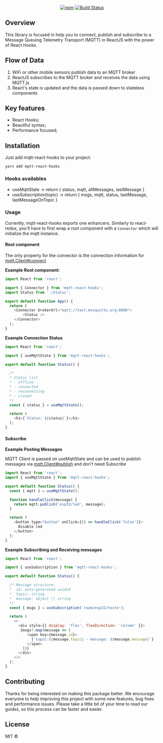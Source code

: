 <div align="center">

[![npm](https://img.shields.io/npm/v/mqtt-react-hooks?color=blue)](https://www.npmjs.com/package/@unform/core)<space><space>
[![Build Status](https://travis-ci.com/VictorHAS/mqtt-react-hooks.svg?branch=master&color=blue)](https://travis-ci.com/VictorHAS/mqtt-react-hooks)

</div>

## Overview

This library is focused in help you to connect, publish and subscribe to a Message Queuing Telemetry Transport (MQTT) in ReactJS with the power of React Hooks.

## Flow of Data
1. WiFi or other mobile sensors publish data to an MQTT broker
2. ReactJS subscribes to the MQTT broker and receives the data using MQTT.js
3. React's state is updated and the data is passed down to stateless components

## Key features
- React Hooks;
- Beautiful syntax;
- Performance focused;

## Installation

Just add mqtt-react-hooks to your project:

```
yarn add mqtt-react-hooks
```

### Hooks availables

- useMqttState -> return { status, mqtt, allMessages, lastMessage }
- useSubscription(topic) -> return { msgs, mqtt, status, lastMessage, lastMessageOnTopic }

### Usage
Currently, mqtt-react-hooks exports one enhancers.
Similarly to react-redux, you'll have to first wrap a root component with a
```Connector``` which will initialize the mqtt instance.

#### Root component
The only property for the connector is the connection information for [mqtt.Client#connect](https://github.com/mqttjs/MQTT.js#connect)

**Example Root component:**
```js
import React from 'react';

import { Connector } from 'mqtt-react-hooks';
import Status from './Status';

export default function App() {
  return (
    <Connector brokerUrl="mqtt://test.mosquitto.org:8080">
        <Status />
    </Connector>
  );
}
```

**Example Connection Status**
```js
import React from 'react';

import { useMqttState } from 'mqtt-react-hooks';

export default function Status() {

  /*
  * Status list
  * - offline
  * - connected
  * - reconnecting
  * - closed
  */
  const { status } = useMqttState();

  return (
    <h1>{`Status: ${status}`}</h1>
  );
}
```

#### Subscribe
**Example Posting Messages**

MQTT Client is passed on useMqttState and can be used to publish messages via
[mqtt.Client#publish](https://github.com/mqttjs/MQTT.js#publish) and don't need Subscribe

```js
import React from 'react';
import { useMqttState } from 'mqtt-react-hooks';

export default function Status() {
  const { mqtt } = useMqttState();

  function handleClick(message) {
    return mqtt.publish('esp32/led', message);
  }

  return (
    <button type="button" onClick={() => handleClick('false')}>
      Disable led
    </button>
  );
}
```

**Example Subscribing and Receiving messages**
```js
import React from 'react';

import { useSubscription } from 'mqtt-react-hooks';

export default function Status() {

  /* Message structure:
  *  id: auto-generated uuidv4
  *  topic: string
  *  message: object || string
  */
  const { msgs } = useSubscription('room/esp32/teste');

  return (
    <>
      <div style={{ display: 'flex', flexDirection: 'column' }}>
       {msgs?.map(message => (
          <span key={message.id}>
            {`topic:${message.topic} - message: ${message.message}`}
          </span>
        ))}
      </div>
    </>
  );
}
```

## Contributing

Thanks for being interested on making this package better. We encourage everyone to help improving this project with some new features, bug fixes and performance issues. Please take a little bit of your time to read our guides, so this process can be faster and easier.

## License

MIT ©
